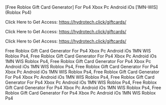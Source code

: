 [Free Roblox Gift Card Generator] For Ps4 Xbox Pc Android iOs [1MN-WIS] (Roblox Ps4)

Click Here to Get Access: https://hydrotech.click/giftcards/

Click Here to Get Access: https://hydrotech.click/giftcards/

Click Here to Get Access: https://hydrotech.click/giftcards/

 Free Roblox Gift Card Generator For Ps4 Xbox Pc Android iOs 1MN WIS Roblox Ps4, Free Roblox Gift Card Generator For Ps4 Xbox Pc Android iOs 1MN WIS Roblox Ps4, Free Roblox Gift Card Generator For Ps4 Xbox Pc Android iOs 1MN WIS Roblox Ps4, Free Roblox Gift Card Generator For Ps4 Xbox Pc Android iOs 1MN WIS Roblox Ps4, Free Roblox Gift Card Generator For Ps4 Xbox Pc Android iOs 1MN WIS Roblox Ps4, Free Roblox Gift Card Generator For Ps4 Xbox Pc Android iOs 1MN WIS Roblox Ps4, Free Roblox Gift Card Generator For Ps4 Xbox Pc Android iOs 1MN WIS Roblox Ps4, Free Roblox Gift Card Generator For Ps4 Xbox Pc Android iOs 1MN WIS Roblox Ps4
